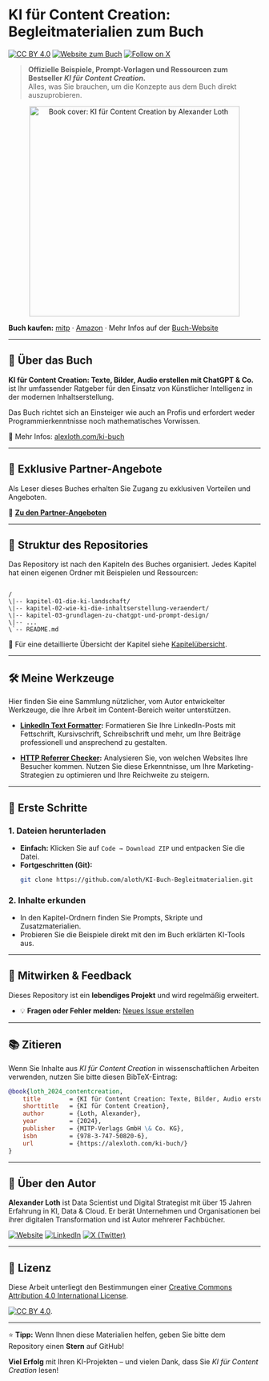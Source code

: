 # KI für Content Creation: Begleitmaterialien zum Buch  

[![CC BY 4.0](https://img.shields.io/badge/License-CC%20BY%204.0-lightgrey.svg)](LICENSE)
[![Website zum Buch](https://img.shields.io/badge/Companion%20Site-alexloth.com-blue)](https://alexloth.com/ki-buch/)
[![Follow on X](https://img.shields.io/twitter/follow/DasBuch?style=social)](https://x.com/DasBuch)

> **Offizielle Beispiele, Prompt-Vorlagen und Ressourcen zum Bestseller *KI für Content Creation*.**  
> Alles, was Sie brauchen, um die Konzepte aus dem Buch direkt auszuprobieren.

<p align="center">
  <img src="https://alexloth.com/wp-content/uploads/2023/12/KIBuch-KI-Content-Creation.png" alt="Book cover: KI für Content Creation by Alexander Loth" width="420" />
</p>

**Buch kaufen:** [mitp](https://www.mitp.de/BUSINESS/KI-fuer-Content-Creation.html) · [Amazon](https://www.amazon.de/KI-f%C3%BCr-Content-Creation-erstellen/dp/3747508200) · Mehr Infos auf der [Buch-Website](https://alexloth.com/ki-buch/)

---

## 📖 Über das Buch  

**KI für Content Creation: Texte, Bilder, Audio erstellen mit ChatGPT & Co.** ist Ihr umfassender Ratgeber für den Einsatz von Künstlicher Intelligenz in der modernen Inhaltserstellung.  

Das Buch richtet sich an Einsteiger wie auch an Profis und erfordert weder Programmierkenntnisse noch mathematisches Vorwissen.  

🔗 Mehr Infos: [alexloth.com/ki-buch](https://alexloth.com/ki-buch/)

---

## 🎁 Exklusive Partner-Angebote

Als Leser dieses Buches erhalten Sie Zugang zu exklusiven Vorteilen und Angeboten.

🔗 **[Zu den Partner-Angeboten](PARTNER_ANGEBOTE.md)**

---

## 📂 Struktur des Repositories  

Das Repository ist nach den Kapiteln des Buches organisiert. Jedes Kapitel hat einen eigenen Ordner mit Beispielen und Ressourcen:  

```

/
\|-- kapitel-01-die-ki-landschaft/
\|-- kapitel-02-wie-ki-die-inhaltserstellung-veraendert/
\|-- kapitel-03-grundlagen-zu-chatgpt-und-prompt-design/
\|-- ...
\`-- README.md

````

📌 Für eine detaillierte Übersicht der Kapitel siehe [Kapitelübersicht](./Kapitel-Uebersicht.md).  

---

## 🛠️ Meine Werkzeuge

Hier finden Sie eine Sammlung nützlicher, vom Autor entwickelter Werkzeuge, die Ihre Arbeit im Content-Bereich weiter unterstützen.

* **[LinkedIn Text Formatter](https://alexloth.com/linkedin-text-formatter/):** Formatieren Sie Ihre LinkedIn-Posts mit Fettschrift, Kursivschrift, Schreibschrift und mehr, um Ihre Beiträge professionell und ansprechend zu gestalten.

* **[HTTP Referrer Checker](https://alexloth.com/referrer-checker/):** Analysieren Sie, von welchen Websites Ihre Besucher kommen. Nutzen Sie diese Erkenntnisse, um Ihre Marketing-Strategien zu optimieren und Ihre Reichweite zu steigern.

---

## 🚀 Erste Schritte  

### 1. Dateien herunterladen
- **Einfach:** Klicken Sie auf `Code → Download ZIP` und entpacken Sie die Datei.  
- **Fortgeschritten (Git):**
  ```bash
  git clone https://github.com/aloth/KI-Buch-Begleitmaterialien.git
  ````

### 2. Inhalte erkunden

* In den Kapitel-Ordnern finden Sie Prompts, Skripte und Zusatzmaterialien.
* Probieren Sie die Beispiele direkt mit den im Buch erklärten KI-Tools aus.

---

## 🤝 Mitwirken & Feedback

Dieses Repository ist ein **lebendiges Projekt** und wird regelmäßig erweitert.

* 💡 **Fragen oder Fehler melden:** [Neues Issue erstellen](https://github.com/aloth/KI-Buch-Begleitmaterialien/issues)

---

## 📚 Zitieren

Wenn Sie Inhalte aus *KI für Content Creation* in wissenschaftlichen Arbeiten verwenden, nutzen Sie bitte diesen BibTeX-Eintrag:

```bibtex
@book{loth_2024_contentcreation,
	title        = {KI für Content Creation: Texte, Bilder, Audio erstellen mit ChatGPT & Co.},
	shorttitle   = {KI für Content Creation},
	author       = {Loth, Alexander},
	year         = {2024},
	publisher    = {MITP-Verlags GmbH \& Co. KG},
	isbn         = {978-3-747-50820-6},
	url          = {https://alexloth.com/ki-buch/}
}
```

---

## 👤 Über den Autor

**Alexander Loth** ist Data Scientist und Digital Strategist mit über 15 Jahren Erfahrung in KI, Data & Cloud.
Er berät Unternehmen und Organisationen bei ihrer digitalen Transformation und ist Autor mehrerer Fachbücher.

[![Website](https://img.shields.io/badge/Website-alexloth.com-blue?style=flat-square)](https://alexloth.com/)
[![LinkedIn](https://img.shields.io/badge/LinkedIn-aloth-blue?style=flat-square&logo=linkedin)](https://www.linkedin.com/in/aloth/)
[![X (Twitter)](https://img.shields.io/badge/Follow-@xlth-black?style=flat-square&logo=x)](https://x.com/xlth)

---

## 📜 Lizenz

Diese Arbeit unterliegt den Bestimmungen einer [Creative Commons Attribution 4.0 International License](LICENSE).

[![CC BY 4.0](https://i.creativecommons.org/l/by/4.0/88x31.png)](LICENSE).

---

⭐️ **Tipp:** Wenn Ihnen diese Materialien helfen, geben Sie bitte dem Repository einen **Stern** auf GitHub!

**Viel Erfolg** mit Ihren KI-Projekten – und vielen Dank, dass Sie *KI für Content Creation* lesen!
